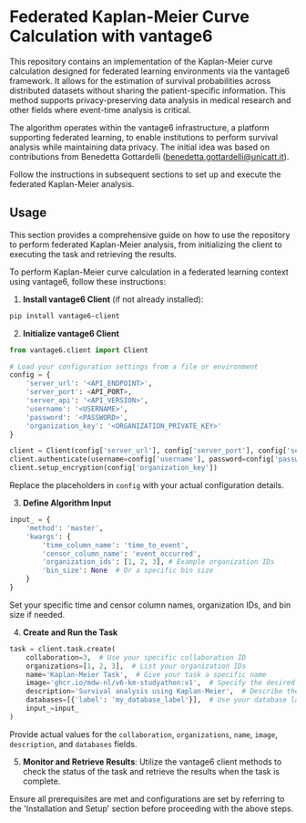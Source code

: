 # Federated Kaplan-Meier Curve Calculation with vantage6

This repository contains an implementation of the Kaplan-Meier curve calculation designed for federated learning environments via the vantage6 framework. It allows for the estimation of survival probabilities across distributed datasets without sharing the patient-specific information. This method supports privacy-preserving data analysis in medical research and other fields where event-time analysis is critical.

The algorithm operates within the vantage6 infrastructure, a platform supporting federated learning, to enable institutions to perform survival analysis while maintaining data privacy. The initial idea was based on contributions from Benedetta Gottardelli (benedetta.gottardelli@unicatt.it).

Follow the instructions in subsequent sections to set up and execute the federated Kaplan-Meier analysis.

## Usage

This section provides a comprehensive guide on how to use the repository to perform federated Kaplan-Meier analysis, from initializing the client to executing the task and retrieving the results.

To perform Kaplan-Meier curve calculation in a federated learning context using vantage6, follow these instructions:

1. **Install vantage6 Client** (if not already installed):
```bash
pip install vantage6-client
```

2. **Initialize vantage6 Client**

```python
from vantage6.client import Client

# Load your configuration settings from a file or environment
config = {
    'server_url': '<API_ENDPOINT>',
    'server_port': <API_PORT>,
    'server_api': '<API_VERSION>',
    'username': '<USERNAME>',
    'password': '<PASSWORD>',
    'organization_key': '<ORGANIZATION_PRIVATE_KEY>'
}

client = Client(config['server_url'], config['server_port'], config['server_api'])
client.authenticate(username=config['username'], password=config['password'])
client.setup_encryption(config['organization_key'])
```

Replace the placeholders in `config` with your actual configuration details.

3. **Define Algorithm Input**
```python
input_ = {
    'method': 'master',
    'kwargs': {
        'time_column_name': 'time_to_event',
        'censor_column_name': 'event_occurred',
        'organization_ids': [1, 2, 3], # Example organization IDs
        'bin_size': None  # Or a specific bin size
    }
}
```

Set your specific time and censor column names, organization IDs, and bin size if needed.

4. **Create and Run the Task**
```python
task = client.task.create(
    collaboration=3,  # Use your specific collaboration ID
    organizations=[1, 2, 3],  # List your organization IDs
    name='Kaplan-Meier Task',  # Give your task a specific name
    image='ghcr.io/mdw-nl/v6-km-studyathon:v1',  # Specify the desired algorithm Docker image version
    description='Survival analysis using Kaplan-Meier',  # Describe the task
    databases=[{'label': 'my_database_label'}],  # Use your database label
    input_=input_
)
```

Provide actual values for the `collaboration`, `organizations`, `name`, `image`, `description`, and `databases` fields.

5. **Monitor and Retrieve Results**: Utilize the vantage6 client methods to check the status of the task and retrieve the results when the task is complete.

Ensure all prerequisites are met and configurations are set by referring to the 'Installation and Setup' section before proceeding with the above steps.
